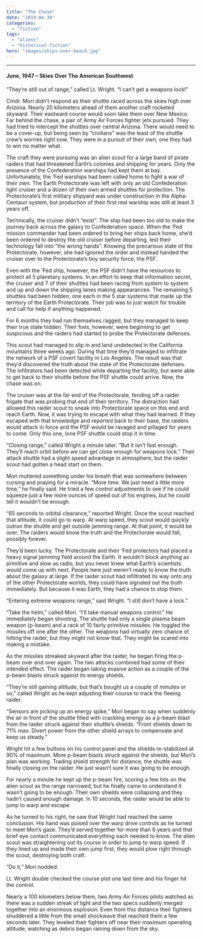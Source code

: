 ```yaml
---
title: "The Chase"
date: "2019-04-30"
categories: 
  - "fiction"
tags: 
  - "aliens"
  - "historical-fiction"
hero: "images/ships-over-beach.jpg"
---
```


* * *

#### June, 1947 – Skies Over The American Southwest

“They’re still out of range,” called Lt. Wright. “I can’t get a weapons lock!”

Cmdr. Mori didn’t respond as their shuttle raced across the skies high over Arizona. Nearly 20 kilometers ahead of them another craft rocketed skyward. Their eastward course would soon take them over New Mexico. Far behind the chase, a pair of Army Air Forces fighter jets pursued. They had tried to intercept the shuttles over central Arizona. There would need to be a cover-up, but being seen by “civilians” was the least of the shuttle crew’s worries right now. They were in a pursuit of their own, one they had to win no matter what.

The craft they were pursuing was an alien scout for a large band of pirate raiders that had threatened Earth’s colonies and shipping for years. Only the presence of the Confederation warships had kept them at bay. Unfortunately, the ‘Fed warships had been called home to fight a war of their own. The Earth Protectorate was left with only an old Confederation light cruiser and a dozen of their own armed shuttles for protection. The Protectorate’s first military shipyard was under construction in the Alpha-Centauri system, but production of their first real warship was still at least 3 years off.

Technically, the cruiser didn’t “exist”. The ship had been too old to make the journey back across the galaxy to Confederation space. When the ‘Fed mission commander had been ordered to bring her ships back home, she’d been ordered to destroy the old cruiser before departing, lest their technology fall into “the wrong hands”. Knowing the precarious state of the Protectorate, however, she had ignored the order and instead handed the cruiser over to the Protectorate’s tiny security force, the PSF.

Even with the ‘Fed ship, however, the PSF didn’t have the resources to protect all 5 planetary systems. In an effort to keep that information secret, the cruiser and 7 of their shuttles had been racing from system to system and up and down the shipping lanes making appearances. The remaining 5 shuttles had been hidden, one each in the 5 star systems that made up the territory of the Earth Protectorate. Their job was to just watch for trouble and call for help if anything happened.

For 6 months they had run themselves ragged, but they managed to keep their true state hidden. Their foes, however, were beginning to get suspicious and the raiders had started to probe the Protectorate defenses.

This scout had managed to slip in and land undetected in the California mountains three weeks ago. During that time they’d managed to infiltrate the network of a PSF covert facility in Los Angeles. The result was that they’d discovered the truth about the state of the Protectorate defenses. The infiltrators had been detected while departing the facility, but were able to get back to their shuttle before the PSF shuttle could arrive. Now, the chase was on.

The cruiser was at the far end of the Protectorate, fending off a raider frigate that was probing that end of their territory. The distraction had allowed this raider scout to sneak into Protectorate space on this end and reach Earth. Now, it was trying to escape with what they had learned. If they escaped with that knowledge and reported back to their base, the raiders would attack in force and the PSF would be ravaged and pillaged for years to come. Only this one, lone PSF shuttle could stop it in time.

“Closing range,” called Wright a minute later. “But it isn’t fast enough. They’ll reach orbit before we can get close enough for weapons lock.” Their attack shuttle had a slight speed advantage in atmosphere, but the raider scout had gotten a head start on them.

Mori muttered something under his breath that was somewhere between cursing and praying for a miracle. “More time. We just need a little more time,” he finally said. He tried a few control adjustments to see if he could squeeze just a few more ounces of speed out of his engines, but he could tell it wouldn’t be enough.

“65 seconds to orbital clearance,” reported Wright. Once the scout reached that altitude, it could go to warp. At warp speed, they scout would quickly outrun the shuttle and get outside jamming range. At that point, it would be over. The raiders would know the truth and the Protectorate would fall, possibly forever.

They’d been lucky. The Protectorate and their ‘Fed protectors had placed a heavy signal jamming field around the Earth. It wouldn’t block anything as primitive and slow as radio, but you never knew what Earth’s scientists would come up with next. People here just weren’t ready to know the truth about the galaxy at large. If the raider scout had infiltrated its way onto any of the other Protectorate worlds, they could have signaled out the truth immediately. But because it was Earth, they had a chance to stop them.

“Entering extreme weapons range,” said Wright. “I still don’t have a lock.”

“Take the helm,” called Mori. “I’ll take manual weapons control.” He immediately began shooting. The shuttle had only a single plasma beam weapon (p-beam) and a rack of 10 fairly primitive missiles. He toggled the missiles off one after the other. The weapons had virtually zero chance of hitting the raider, but they might not know that. They might be scared into making a mistake.

As the missiles streaked skyward after the raider, he began firing the p-beam over and over again. The two attacks combined had some of their intended effect. The raider began taking evasive action as a couple of the p-beam blasts struck against its energy shields.

“They’re still gaining altitude, but that’s bought us a couple of minutes or so,” called Wright as he kept adjusting their course to track the fleeing raider.

“Sensors are picking up an energy spike,” Mori began to say when suddenly the air in front of the shuttle filled with crackling energy as a p-beam blast from the raider struck against their shuttle’s shields. “Front shields down to 71% max. Divert power from the other shield arrays to compensate and keep us steady.”

Wright hit a few buttons on his control panel and the shields re-stabilized at 90% of maximum. More p-beam blasts struck against the shields, but Mori’s plan was working. Trading shield strength for distance, the shuttle was finally closing on the raider. He just wasn’t sure it was going to be enough.

For nearly a minute he kept up the p-beam fire, scoring a few hits on the alien scout as the range narrowed, but he finally came to understand it wasn’t going to be enough. Their own shields were collapsing and they hadn’t caused enough damage. In 10 seconds, the raider would be able to jump to warp and escape.

As he turned to his right, he saw that Wright had reached the same conclusion. His hand was poised over the warp drive controls as he turned to meet Mori’s gaze. They’d served together for more than 6 years and that brief eye contact communicated everything each needed to know. The alien scout was straightening out its course in order to jump to warp speed. If they lined up and made their own jump first, they would plow right through the scout, destroying both craft.

“Do it,” Mori nodded.

Lt. Wright double checked the course plot one last time and his finger hit the control.

Nearly a 100 kilometers below them, two Army Air Forces pilots watched as there was a sudden streak of light and the two specs suddenly merged together into an enormous explosion. Even from this distance their fighters shuddered a little from the small shockwave that reached them a few seconds later. They leveled their fighters off near their maximum operating altitude, watching as debris began raining down from the sky.
